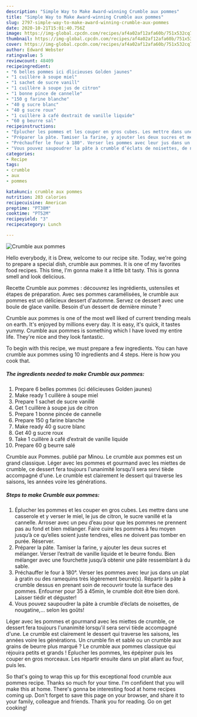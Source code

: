 ```yaml
---
description: "Simple Way to Make Award-winning Crumble aux pommes"
title: "Simple Way to Make Award-winning Crumble aux pommes"
slug: 2797-simple-way-to-make-award-winning-crumble-aux-pommes
date: 2020-10-21T15:01:40.756Z
image: https://img-global.cpcdn.com/recipes/af4a02af12afa60b/751x532cq70/crumble-aux-pommes-photo-principale-de-la-recette.jpg
thumbnail: https://img-global.cpcdn.com/recipes/af4a02af12afa60b/751x532cq70/crumble-aux-pommes-photo-principale-de-la-recette.jpg
cover: https://img-global.cpcdn.com/recipes/af4a02af12afa60b/751x532cq70/crumble-aux-pommes-photo-principale-de-la-recette.jpg
author: Edward Webster
ratingvalue: 5
reviewcount: 48409
recipeingredient:
- "6 belles pommes ici dlicieuses Golden jaunes"
- "1 cuillère à soupe miel"
- "1 sachet de sucre vanill"
- "1 cuillère à soupe jus de citron"
- "1 bonne pince de cannelle"
- "150 g farine blanche"
- "40 g sucre blanc"
- "40 g sucre roux"
- "1 cuillère à café dextrait de vanille liquide"
- "60 g beurre sal"
recipeinstructions:
- "Éplucher les pommes et les couper en gros cubes. Les mettre dans une casserole et y verser le miel, le jus de citron, le sucre vanillé et la cannelle. Arroser avec un peu d’eau pour que les pommes ne prennent pas au fond et bien mélanger. Faire cuire les pommes à feu moyen jusqu’à ce qu’elles soient juste tendres, elles ne doivent pas tomber en purée. Réserver."
- "Préparer la pâte. Tamiser la farine, y ajouter les deux sucres et mélanger. Verser l’extrait de vanille liquide et le beurre fondu. Bien mélanger avec une fourchette jusqu’à obtenir une pâte ressemblant à du sable."
- "Préchauffer le four à 180°. Verser les pommes avec leur jus dans un plat à gratin ou des ramequins très légèrement beurré(s). Répartir la pâte à crumble dessus en prenant soin de recouvrir toute la surface des pommes. Enfourner pour 35 à 45min, le crumble doit être bien doré. Laisser tiédir et déguster!"
- "Vous pouvez saupoudrer la pâte à crumble d’éclats de noisettes, de nougatine,... selon les goûts!"
categories:
- Recipe
tags:
- crumble
- aux
- pommes

katakunci: crumble aux pommes 
nutrition: 203 calories
recipecuisine: American
preptime: "PT38M"
cooktime: "PT52M"
recipeyield: "3"
recipecategory: Lunch

---
```



![Crumble aux pommes](https://img-global.cpcdn.com/recipes/af4a02af12afa60b/751x532cq70/crumble-aux-pommes-photo-principale-de-la-recette.jpg)

Hello everybody, it is Drew, welcome to our recipe site. Today, we're going to prepare a special dish, crumble aux pommes. It is one of my favorites food recipes. This time, I'm gonna make it a little bit tasty. This is gonna smell and look delicious.

Recette Crumble aux pommes : découvrez les ingrédients, ustensiles et étapes de préparation. Avec ses pommes caramélisées, le crumble aux pommes est un délicieux dessert d&#39;automne. Servez ce dessert avec une boule de glace vanille. Besoin d&#39;un dessert de dernière minute ?

Crumble aux pommes is one of the most well liked of current trending meals on earth. It's enjoyed by millions every day. It is easy, it's quick, it tastes yummy. Crumble aux pommes is something which I have loved my entire life. They're nice and they look fantastic.


To begin with this recipe, we must prepare a few ingredients. You can have crumble aux pommes using 10 ingredients and 4 steps. Here is how you cook that.

<!--inarticleads1-->

##### The ingredients needed to make Crumble aux pommes:

1. Prepare 6 belles pommes (ici délicieuses Golden jaunes)
1. Make ready 1 cuillère à soupe miel
1. Prepare 1 sachet de sucre vanillé
1. Get 1 cuillère à soupe jus de citron
1. Prepare 1 bonne pincée de cannelle
1. Prepare 150 g farine blanche
1. Make ready 40 g sucre blanc
1. Get 40 g sucre roux
1. Take 1 cuillère à café d’extrait de vanille liquide
1. Prepare 60 g beurre salé


Crumble aux Pommes. publié par Minou. Le crumble aux pommes est un grand classique. Léger avec les pommes et gourmand avec les miettes de crumble, ce dessert fera toujours l&#39;unanimité lorsqu&#39;il sera servi tiède accompagné d&#39;une. Le crumble est clairement le dessert qui traverse les saisons, les années voire les générations. 

<!--inarticleads2-->

##### Steps to make Crumble aux pommes:

1. Éplucher les pommes et les couper en gros cubes. Les mettre dans une casserole et y verser le miel, le jus de citron, le sucre vanillé et la cannelle. Arroser avec un peu d’eau pour que les pommes ne prennent pas au fond et bien mélanger. Faire cuire les pommes à feu moyen jusqu’à ce qu’elles soient juste tendres, elles ne doivent pas tomber en purée. Réserver.
1. Préparer la pâte. Tamiser la farine, y ajouter les deux sucres et mélanger. Verser l’extrait de vanille liquide et le beurre fondu. Bien mélanger avec une fourchette jusqu’à obtenir une pâte ressemblant à du sable.
1. Préchauffer le four à 180°. Verser les pommes avec leur jus dans un plat à gratin ou des ramequins très légèrement beurré(s). Répartir la pâte à crumble dessus en prenant soin de recouvrir toute la surface des pommes. Enfourner pour 35 à 45min, le crumble doit être bien doré. Laisser tiédir et déguster!
1. Vous pouvez saupoudrer la pâte à crumble d’éclats de noisettes, de nougatine,... selon les goûts!


Léger avec les pommes et gourmand avec les miettes de crumble, ce dessert fera toujours l&#39;unanimité lorsqu&#39;il sera servi tiède accompagné d&#39;une. Le crumble est clairement le dessert qui traverse les saisons, les années voire les générations. Un crumble fin et sablé ou un crumble aux grains de beurre plus marqué ? Le crumble aux pommes classique qui réjouira petits et grands ! Éplucher les pommes, les épépiner puis les couper en gros morceaux. Les répartir ensuite dans un plat allant au four, puis les. 

So that's going to wrap this up for this exceptional food crumble aux pommes recipe. Thanks so much for your time. I'm confident that you will make this at home. There's gonna be interesting food at home recipes coming up. Don't forget to save this page on your browser, and share it to your family, colleague and friends. Thank you for reading. Go on get cooking!
